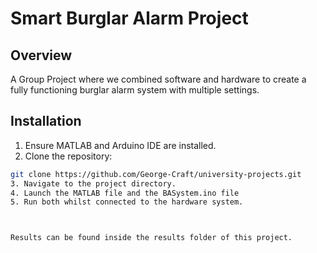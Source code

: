 # Smart Burglar Alarm Project
## Overview
A Group Project where we combined software and hardware to create a fully functioning burglar alarm system with multiple settings.

## Installation
1. Ensure MATLAB and Arduino IDE are installed.
2.  Clone the repository:
   ```bash
   git clone https://github.com/George-Craft/university-projects.git
3. Navigate to the project directory.
4. Launch the MATLAB file and the BASystem.ino file
5. Run both whilst connected to the hardware system.



Results can be found inside the results folder of this project.
